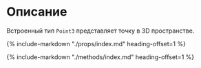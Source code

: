 # Описание
Встроенный тип `Point3` представляет точку в 3D пространстве.

{%
    include-markdown "./props/index.md"
    heading-offset=1
%}

{%
    include-markdown "./methods/index.md"
    heading-offset=1
%}
